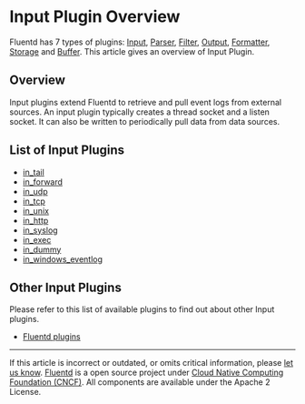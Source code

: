# Input Plugin Overview

Fluentd has 7 types of plugins: [Input](/plugins/input/README.md),
[Parser](/plugins/parser/README.md), [Filter](/plugins/filter/README.md),
[Output](/plugins/output/README.md),
[Formatter](/plugins/formatter/README.md),
[Storage](/plugins/storage/README.md) and [Buffer](/plugins/buffer/README.md).
This article gives an overview of Input Plugin.


## Overview

Input plugins extend Fluentd to retrieve and pull event logs from
external sources. An input plugin typically creates a thread socket and
a listen socket. It can also be written to periodically pull data from
data sources.


## List of Input Plugins

-   [in\_tail](/plugins/input/tail.md)
-   [in\_forward](/plugins/input/forward.md)
-   [in\_udp](/plugins/input/udp.md)
-   [in\_tcp](/plugins/input/tcp.md)
-   [in\_unix](/plugins/input/unix.md)
-   [in\_http](/plugins/input/http.md)
-   [in\_syslog](/plugins/input/syslog.md)
-   [in\_exec](/plugins/input/exec.md)
-   [in\_dummy](/plugins/input/dummy.md)
-   [in\_windows\_eventlog](/plugins/input/windows_eventlog.md)


## Other Input Plugins

Please refer to this list of available plugins to find out about other
Input plugins.

-   [Fluentd plugins](http://fluentd.org/plugin/)


------------------------------------------------------------------------

If this article is incorrect or outdated, or omits critical information, please [let us know](https://github.com/fluent/fluentd-docs-gitbook/issues?state=open).
[Fluentd](http://www.fluentd.org/) is a open source project under [Cloud Native Computing Foundation (CNCF)](https://cncf.io/). All components are available under the Apache 2 License.
